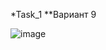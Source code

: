 *Task_1
**Вариант 9

![image](https://user-images.githubusercontent.com/90501362/157850677-ef9b3c2c-fa54-4acf-a7c9-2d70b2016ff9.png)

